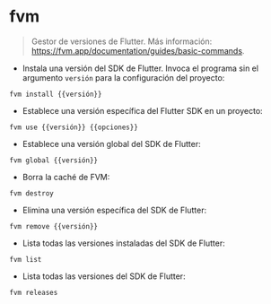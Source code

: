 # fvm

> Gestor de versiones de Flutter.
> Más información: <https://fvm.app/documentation/guides/basic-commands>.

- Instala una versión del SDK de Flutter. Invoca el programa sin el argumento `versión` para la configuración del proyecto:

`fvm install {{versión}}`

- Establece una versión específica del Flutter SDK en un proyecto:

`fvm use {{versión}} {{opciones}}`

- Establece una versión global del SDK de Flutter:

`fvm global {{versión}}`

- Borra la caché de FVM:

`fvm destroy`

- Elimina una versión específica del SDK de Flutter:

`fvm remove {{versión}}`

- Lista todas las versiones instaladas del SDK de Flutter:

`fvm list`

- Lista todas las versiones del SDK de Flutter:

`fvm releases`
